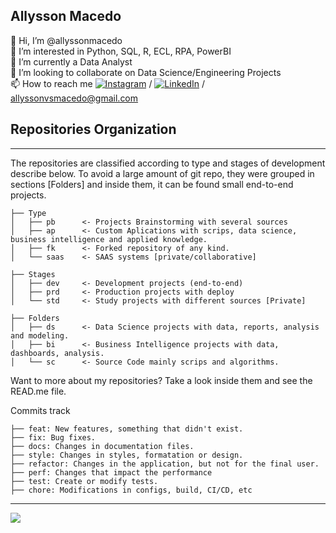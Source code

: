 ## Allysson Macedo
👋 Hi, I’m @allyssonmacedo <br> 👀 I’m interested in Python, SQL, R, ECL, RPA, PowerBI<br>🌱 I’m currently a Data Analyst<br>💞️ I’m looking to collaborate on Data Science/Engineering Projects<br>📫 How to reach me 
[![Instagram](https://img.shields.io/badge/Instagram-%23E4405F.svg?logo=Instagram&logoColor=white)](https://instagram.com/allyssonmacedo) / [![LinkedIn](https://img.shields.io/badge/LinkedIn-%230077B5.svg?logo=linkedin&logoColor=white)](https://linkedin.com/in/https://www.linkedin.com/in/allyssonmacedo/) /  allyssonvsmacedo@gmail.com
 
## Repositories Organization
------------
The repositories are classified according to type and stages of development describe below. To avoid a large amount of git repo, they were grouped in sections [Folders] and inside them, it can be found small end-to-end projects.

    ├── Type
    │   ├── pb      <- Projects Brainstorming with several sources
    │   ├── ap      <- Custom Aplications with scrips, data science, business intelligence and applied knowledge.
    │   ├── fk      <- Forked repository of any kind.
    │   └── saas    <- SAAS systems [private/collaborative]

    ├── Stages
    │   ├── dev     <- Development projects (end-to-end)
    │   ├── prd     <- Production projects with deploy
    │   └── std     <- Study projects with different sources [Private]

    ├── Folders
    │   ├── ds      <- Data Science projects with data, reports, analysis and modeling.
    │   ├── bi      <- Business Intelligence projects with data, dashboards, analysis.
    │   └── sc      <- Source Code mainly scrips and algorithms.
    
 
Want to more about my repositories? Take a look inside them and see the READ.me file. <br>

Commits track 

    ├── feat: New features, something that didn't exist.
    ├── fix: Bug fixes.
    ├── docs: Changes in documentation files.
    ├── style: Changes in styles, formatation or design.
    ├── refactor: Changes in the application, but not for the final user. 
    ├── perf: Changes that impact the performance
    ├── test: Create or modify tests.
    ├── chore: Modifications in configs, build, CI/CD, etc

<!--
## 🌐 Socials:
[![Instagram](https://img.shields.io/badge/Instagram-%23E4405F.svg?logo=Instagram&logoColor=white)](https://instagram.com/allyssonmacedo) [![LinkedIn](https://img.shields.io/badge/LinkedIn-%230077B5.svg?logo=linkedin&logoColor=white)](https://linkedin.com/in/https://www.linkedin.com/in/allyssonmacedo/) [![Twitter](https://img.shields.io/badge/Twitter-%231DA1F2.svg?logo=Twitter&logoColor=white)](https://twitter.com/allyssonmacedo) 

## 💻 Tech Stack:
![R](https://img.shields.io/badge/r-%23276DC3.svg?style=flat&logo=r&logoColor=white) ![Python](https://img.shields.io/badge/python-3670A0?style=flat&logo=python&logoColor=ffdd54) ![AWS](https://img.shields.io/badge/AWS-%23FF9900.svg?style=flat&logo=amazon-aws&logoColor=white) ![Azure](https://img.shields.io/badge/azure-%230072C6.svg?style=flat&logo=azure-devops&logoColor=white) ![Heroku](https://img.shields.io/badge/heroku-%23430098.svg?style=flat&logo=heroku&logoColor=white) ![Anaconda](https://img.shields.io/badge/Anaconda-%2344A833.svg?style=flat&logo=anaconda&logoColor=white) ![Apache](https://img.shields.io/badge/apache-%23D42029.svg?style=flat&logo=apache&logoColor=white) ![MySQL](https://img.shields.io/badge/mysql-%2300f.svg?style=flat&logo=mysql&logoColor=white) 	![Figma](https://img.shields.io/badge/figma-%23F24E1E.svg?style=flat&logo=figma&logoColor=white) ![Pandas](https://img.shields.io/badge/pandas-%23150458.svg?style=flat&logo=pandas&logoColor=white) ![NumPy](https://img.shields.io/badge/numpy-%23013243.svg?style=flat&logo=numpy&logoColor=white) ![PyTorch](https://img.shields.io/badge/PyTorch-%23EE4C2C.svg?style=flat&logo=PyTorch&logoColor=white) ![scikit-learn](https://img.shields.io/badge/scikit--learn-%23F7931E.svg?style=flat&logo=scikit-learn&logoColor=white) ![Plotly](https://img.shields.io/badge/Plotly-%233F4F75.svg?style=flat&logo=plotly&logoColor=white) ![SciPy](https://img.shields.io/badge/SciPy-%230C55A5.svg?style=flat&logo=scipy&logoColor=%white) ![TensorFlow](https://img.shields.io/badge/TensorFlow-%23FF6F00.svg?style=flat&logo=TensorFlow&logoColor=white) ![Keras](https://img.shields.io/badge/Keras-%23D00000.svg?style=flat&logo=Keras&logoColor=white) ![Canva](https://img.shields.io/badge/Canva-%2300C4CC.svg?style=flat&logo=Canva&logoColor=white) ![Notion](https://img.shields.io/badge/Notion-%23000000.svg?style=flat&logo=notion&logoColor=white) ![Trello](https://img.shields.io/badge/Trello-%23026AA7.svg?style=flat&logo=Trello&logoColor=white)
-->

<!-- # 📊 GitHub Stats:
![](https://github-readme-stats.vercel.app/api?username=allyssonmacedo&theme=dark&hide_border=false&include_all_commits=true&count_private=true)<br/>
![](https://github-readme-streak-stats.herokuapp.com/?user=allyssonmacedo&theme=dark&hide_border=false)<br/>
![](https://github-readme-stats.vercel.app/api/top-langs/?username=allyssonmacedo&theme=dark&hide_border=false&include_all_commits=true&count_private=true&layout=compact) -->

---
[![](https://visitcount.itsvg.in/api?id=allyssonmacedo&icon=0&color=0)](https://visitcount.itsvg.in)

<!-- Proudly created with GPRM ( https://gprm.itsvg.in ) -->

<!---
allyssonmacedo/allyssonmacedo is a ✨ special ✨ repository because its `README.md` (this file) appears on your GitHub profile.
You can click the Preview link to take a look at your changes.
--->

